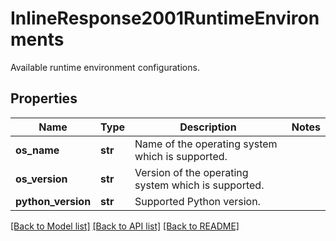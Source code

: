 # InlineResponse2001RuntimeEnvironments

Available runtime environment configurations.
## Properties
Name | Type | Description | Notes
------------ | ------------- | ------------- | -------------
**os_name** | **str** | Name of the operating system which is supported. | 
**os_version** | **str** | Version of the operating system which is supported. | 
**python_version** | **str** | Supported Python version. | 

[[Back to Model list]](../README.md#documentation-for-models) [[Back to API list]](../README.md#documentation-for-api-endpoints) [[Back to README]](../README.md)


